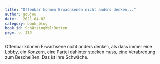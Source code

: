 ```yaml
---
title: "Offenbar können Erwachsenen nicht anders denken..."
author: goujou
date:   2021-04-02
category: book_blog
book_id: SchätzingWeltRetten
page: p. 123
---
```

Offenbar können Erwachsene nicht anders denken, als dass immer eine Lobby, ein Konzern, eine Partei dahinter stecken muss, eine Verabredung zum Bescheißen. Das ist ihre Schwäche.
